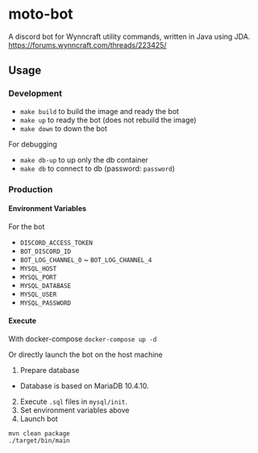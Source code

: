 # moto-bot

A discord bot for Wynncraft utility commands, written in Java using JDA.
https://forums.wynncraft.com/threads/223425/

## Usage

### Development

- `make build` to build the image and ready the bot
- `make up` to ready the bot (does not rebuild the image)
- `make down` to down the bot

For debugging
- `make db-up` to up only the db container
- `make db` to connect to db (password: `password`)

### Production

#### Environment Variables

For the bot
- `DISCORD_ACCESS_TOKEN`
- `BOT_DISCORD_ID`
- `BOT_LOG_CHANNEL_0` ~ `BOT_LOG_CHANNEL_4`
- `MYSQL_HOST`
- `MYSQL_PORT`
- `MYSQL_DATABASE`
- `MYSQL_USER`
- `MYSQL_PASSWORD`

#### Execute

With docker-compose
`docker-compose up -d`

Or directly launch the bot on the host machine
1. Prepare database
  - Database is based on MariaDB 10.4.10.
2. Execute `.sql` files in `mysql/init`.
3. Set environment variables above
4. Launch bot
```shell script
mvn clean package
./target/bin/main
```
